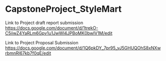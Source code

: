 # CapstoneProject_StyleMart
Link to Project draft report submission
https://docs.google.com/document/d/1trekO-C5iiwZ4YaRLm6Gpv1u1JwWl4JPBoMK0bwIV1M/edit 

Link to Project Proposal Submission
https://docs.google.com/document/d/1Q6pkDY_7pr95_vJ5GHUQOhS8xNXwrbmnRl67kb7f0qE/edit 
